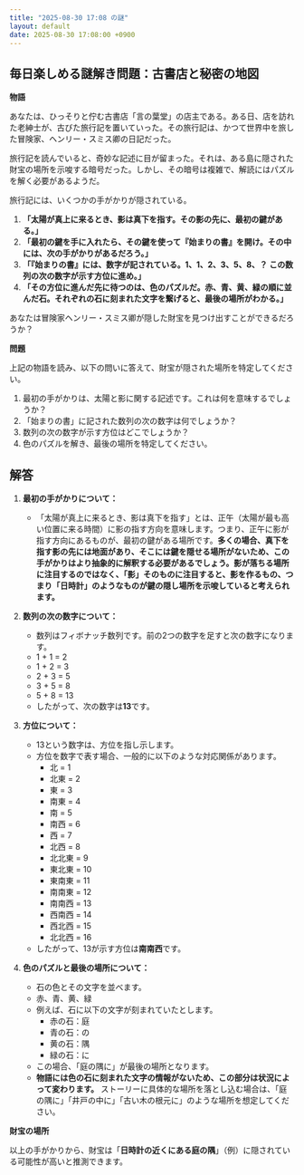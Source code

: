 ```yaml
---
title: "2025-08-30 17:08 の謎"
layout: default
date: 2025-08-30 17:08:00 +0900
---
```

## 毎日楽しめる謎解き問題：古書店と秘密の地図

**物語**

あなたは、ひっそりと佇む古書店「言の葉堂」の店主である。ある日、店を訪れた老紳士が、古びた旅行記を置いていった。その旅行記は、かつて世界中を旅した冒険家、ヘンリー・スミス卿の日記だった。

旅行記を読んでいると、奇妙な記述に目が留まった。それは、ある島に隠された財宝の場所を示唆する暗号だった。しかし、その暗号は複雑で、解読にはパズルを解く必要があるようだ。

旅行記には、いくつかの手がかりが隠されている。

1.  **「太陽が真上に来るとき、影は真下を指す。その影の先に、最初の鍵がある。」**
2.  **「最初の鍵を手に入れたら、その鍵を使って『始まりの書』を開け。その中には、次の手がかりがあるだろう。」**
3.  **「『始まりの書』には、数字が記されている。1、1、2、3、5、8、？ この数列の次の数字が示す方位に進め。」**
4.  **「その方位に進んだ先に待つのは、色のパズルだ。赤、青、黄、緑の順に並んだ石。それぞれの石に刻まれた文字を繋げると、最後の場所がわかる。」**

あなたは冒険家ヘンリー・スミス卿が隠した財宝を見つけ出すことができるだろうか？

**問題**

上記の物語を読み、以下の問いに答えて、財宝が隠された場所を特定してください。

1.  最初の手がかりは、太陽と影に関する記述です。これは何を意味するでしょうか？
2.  「始まりの書」に記された数列の次の数字は何でしょうか？
3.  数列の次の数字が示す方位はどこでしょうか？
4.  色のパズルを解き、最後の場所を特定してください。

## 解答

1.  **最初の手がかりについて：**
    *   「太陽が真上に来るとき、影は真下を指す」とは、正午（太陽が最も高い位置に来る時間）に影の指す方向を意味します。つまり、正午に影が指す方向にあるものが、最初の鍵がある場所です。**多くの場合、真下を指す影の先には地面があり、そこには鍵を隠せる場所がないため、この手がかりはより抽象的に解釈する必要があるでしょう。影が落ちる場所に注目するのではなく、「影」そのものに注目すると、影を作るもの、つまり「日時計」のようなものが鍵の隠し場所を示唆していると考えられます。**

2.  **数列の次の数字について：**
    *   数列はフィボナッチ数列です。前の2つの数字を足すと次の数字になります。
    *   1 + 1 = 2
    *   1 + 2 = 3
    *   2 + 3 = 5
    *   3 + 5 = 8
    *   5 + 8 = 13
    *   したがって、次の数字は**13**です。

3.  **方位について：**
    *   13という数字は、方位を指し示します。
    *   方位を数字で表す場合、一般的に以下のような対応関係があります。
        *   北 = 1
        *   北東 = 2
        *   東 = 3
        *   南東 = 4
        *   南 = 5
        *   南西 = 6
        *   西 = 7
        *   北西 = 8
        *   北北東 = 9
        *   東北東 = 10
        *   東南東 = 11
        *   南南東 = 12
        *   南南西 = 13
        *   西南西 = 14
        *   西北西 = 15
        *   北北西 = 16
    *   したがって、13が示す方位は**南南西**です。

4.  **色のパズルと最後の場所について：**
    *   石の色とその文字を並べます。
    *   赤、青、黄、緑
    *   例えば、石に以下の文字が刻まれていたとします。
        *   赤の石：庭
        *   青の石：の
        *   黄の石：隅
        *   緑の石：に
    *   この場合、「庭の隅に」が最後の場所となります。
    *   **物語には色の石に刻まれた文字の情報がないため、この部分は状況によって変わります。** ストーリーに具体的な場所を落とし込む場合は、「庭の隅に」「井戸の中に」「古い木の根元に」のような場所を想定してください。

**財宝の場所**

以上の手がかりから、財宝は「**日時計の近くにある庭の隅**」（例）に隠されている可能性が高いと推測できます。
